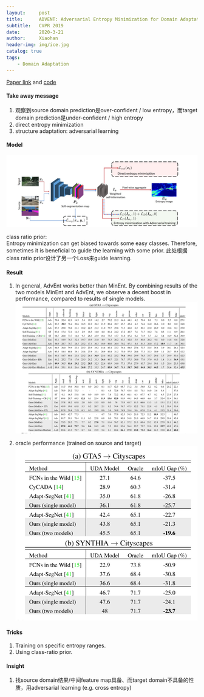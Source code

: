 ```yaml
---
layout:     post
title:      ADVENT: Adversarial Entropy Minimization for Domain Adaptation in Semantic Segmentation
subtitle:   CVPR 2019 
date:       2020-3-21
author:     Xiaohan
header-img: img/ice.jpg
catalog: true
tags:
    - Domain Adaptation
---
```


[Paper link](https://arxiv.org/pdf/1811.12833.pdf) and [code](https://github.com/valeoai/ADVENT)

#### Take away message
1. 观察到source domain prediction是over-confident / low entropy，而target domain prediction是under-confident / high entropy
2. direct entropy minimization
3. structure adaptation: adversarial learning 

#### Model
![-w930](/img/15850310997747.jpg)

class ratio prior:  
Entropy minimization can get biased towards some easy classes. Therefore, sometimes it is beneficial to guide the learning with some prior. 此处根据class ratio prior设计了另一个Loss来guide learning.

#### Result
1. In general, AdvEnt works better than MinEnt. By combining results of the two models MinEnt and AdvEnt, we observe a decent boost in performance, compared to results of single models. 
![-w923](/img/15850315105452.jpg)


1. oracle performance (trained on source and target)
![-w180](/img/15850315456104.jpg)

#### Tricks
1. Training on specific entropy ranges.
2. Using class-ratio prior.

#### Insight
1. 找source domain结果/中间feature map具备、而target domain不具备的性质，用adversarial learning (e.g. cross entropy)


